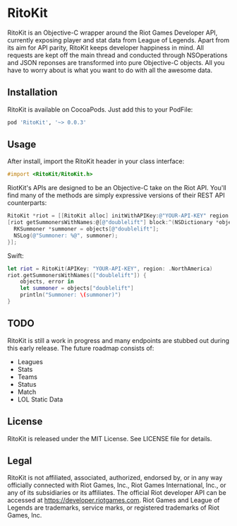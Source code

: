 RitoKit
=======

RitoKit is an Objective-C wrapper around the Riot Games Developer API, currently exposing player and stat data from League of Legends. Apart from its aim for API parity, RitoKit keeps developer happiness in mind. All requests are kept off the main thread and conducted through NSOperations and JSON reponses are transformed into pure Objective-C objects. All you have to worry about is what you want to do with all the awesome data.

## Installation

RitoKit is available on CocoaPods. Just add this to your PodFile:

```ruby
pod 'RitoKit', '~> 0.0.3'
```

## Usage

After install, import the RitoKit header in your class interface:

```objective-c
#import <RitoKit/RitoKit.h>
```

RiotKit's APIs are designed to be an Objective-C take on the Riot API. You'll find many of the methods are simply expressive versions of their REST API counterparts:

```objective-c
RitoKit *riot = [[RitoKit alloc] initWithAPIKey:@"YOUR-API-KEY" region:RKRegionNorthAmerica];
[riot getSummonersWithNames:@[@"doublelift"] block:^(NSDictionary *objects, NSError *error) {
  RKSummoner *summoner = objects[@"doublelift"];
  NSLog(@"Summoner: %@", summoner);
}];
```

Swift:
```swift
let riot = RitoKit(APIKey: "YOUR-API-KEY", region: .NorthAmerica)
riot.getSummonersWithNames(["doublelift"]) {
    objects, error in
    let summoner = objects["doublelift"]
    println("Summoner: \(summoner)")
}
```

## TODO

RitoKit is still a work in progress and many endpoints are stubbed out during this early release. The future roadmap consists of:

- Leagues
- Stats
- Teams
- Status
- Match
- LOL Static Data

## License

RitoKit is released under the MIT License. See LICENSE file for details.

## Legal

RitoKit is not affiliated, associated, authorized, endorsed by, or in any way officially connected with Riot Games, Inc., Riot Games International, Inc., or any of its subsidiaries or its affiliates. The official Riot developer API can be accessed at https://developer.riotgames.com. Riot Games and League of Legends are trademarks, service marks, or registered trademarks of Riot Games, Inc.
